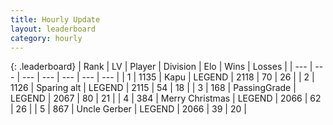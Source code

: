 ```yaml
---
title: Hourly Update
layout: leaderboard
category: hourly
---
```


{: .leaderboard}
| Rank | LV | Player | Division | Elo | Wins | Losses |
| --- | --- | --- | --- | --- | --- | --- |
| <span data-change="0">1</span> | 1135 | <span title="ID: 204953">Kapu</span> | LEGEND | <span data-change="0">2118</span> | <span data-change="0">70</span> | <span data-change="0">26</span> |
| <span data-change="0">2</span> | 1126 | <span title="ID: 203132">Sparing alt</span> | LEGEND | <span data-change="0">2115</span> | <span data-change="0">54</span> | <span data-change="0">18</span> |
| <span data-change="1">3</span> | 168 | <span title="ID: 421732">PassingGrade</span> | LEGEND | <span data-change="0">2067</span> | <span data-change="0">80</span> | <span data-change="0">21</span> |
| <span data-change="-1">4</span> | 384 | <span title="ID: 382502">Merry Christmas</span> | LEGEND | <span data-change="-3">2066</span> | <span data-change="1">62</span> | <span data-change="1">26</span> |
| <span data-change="0">5</span> | 867 | <span title="ID: 31699">Uncle Gerber</span> | LEGEND | <span data-change="0">2066</span> | <span data-change="0">39</span> | <span data-change="0">20</span> |
